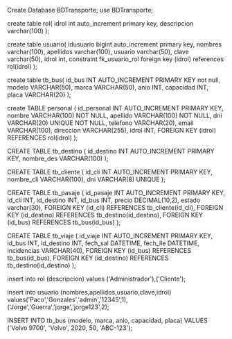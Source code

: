 Create Database BDTransporte;
use BDTransporte;

create table rol(
idrol int auto_increment primary key,
descripcion varchar(100)
);

create table usuario(
idusuario bigint auto_increment primary key,
nombres varchar(100),
apellidos varchar(100),
usuario varchar(50),
clave varchar(50),
idrol int,
constraint fk_usuario_rol foreign key (idrol) references rol(idrol)
);

create table tb_bus(
	id_bus INT AUTO_INCREMENT PRIMARY KEY not null,
    modelo VARCHAR(50),
	marca VARCHAR(50),
    anio INT,
    capacidad INT,
    placa VARCHAR(20)
);

create TABLE personal (
    id_personal INT AUTO_INCREMENT PRIMARY KEY,
    nombre VARCHAR(100) NOT NULL,
    apellido VARCHAR(100) NOT NULL,
    dni VARCHAR(20) UNIQUE NOT NULL,
    telefono VARCHAR(20),
    email VARCHAR(100),
    direccion VARCHAR(255),
    idrol INT,
    FOREIGN KEY (idrol) REFERENCES rol(idrol) 
);

CREATE TABLE tb_destino (
  id_destino INT AUTO_INCREMENT PRIMARY KEY,
  nombre_des VARCHAR(100)
);

CREATE TABLE tb_cliente (
  id_cli INT AUTO_INCREMENT PRIMARY KEY,
  nombre_cli VARCHAR(100),
  dni VARCHAR(8) UNIQUE
);

CREATE TABLE tb_pasaje (
  id_pasaje INT AUTO_INCREMENT PRIMARY KEY,
  id_cli INT,
  id_destino INT,
  id_bus INT,
  precio DECIMAL(10,2),
  estado varchar(30),
  FOREIGN KEY (id_cli) REFERENCES tb_cliente(id_cli),
  FOREIGN KEY (id_destino) REFERENCES tb_destino(id_destino),
  FOREIGN KEY (id_bus) REFERENCES tb_bus(id_bus)
);

CREATE TABLE tb_viaje (
  id_viaje INT AUTO_INCREMENT PRIMARY KEY,
  id_bus INT,
  id_destino INT,
  fech_sal DATETIME,
  fech_lle DATETIME,
  incidencias VARCHAR(40),
  FOREIGN KEY (id_bus) REFERENCES tb_bus(id_bus),
  FOREIGN KEY (id_destino) REFERENCES tb_destino(id_destino)
);

insert into rol (descripcion) values ('Administrador'),('Cliente');

insert into usuario (nombres,apellidos,usuario,clave,idrol)
values('Paco','Gonzales','admin','12345',1),
('Jorge','Guerra','jorge','jorge123',2);

INSERT INTO tb_bus (modelo, marca, anio, capacidad, placa)
VALUES ('Volvo 9700', 'Volvo', 2020, 50, 'ABC-123');
